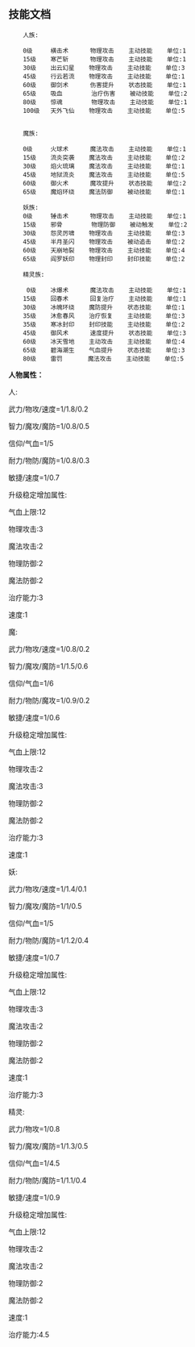 ## 技能文档
        人族:

        0级     横击术      物理攻击    主动技能    单位:1
        15级    寒芒斩      物理攻击    主动技能    单位:1
        30级    出云幻星    物理攻击    主动技能    单位:3
        45级    行云若流    物理攻击    主动技能    单位:1
        60级    御剑术      伤害提升    状态技能    单位:1
        65级    吸血        治疗伤害    被动技能    单位:2
        80级    惊魂        物理攻击    主动技能    单位:1
        100级   天外飞仙    物理攻击    主动技能    单位:5


        魔族:

        0级     火球术      魔法攻击    主动技能    单位:1
        15级    流炎突袭    魔法攻击    主动技能    单位:2
        30级    焰火琉璃    魔法攻击    主动技能    单位:1
        45级    地狱流炎    魔法攻击    主动技能    单位:5
        60级    御火术      魔攻提升    状态技能    单位:2
        65级    魔焰环绕    魔法防御    被动技能    单位:1

        妖族:
        0级     锤击术      物理攻击    主动技能    单位:1
        15级    邪骨        物理防御    被动触发    单位:2
        30级    怨灵厉啸    物理攻击    主动技能    单位:3
        45级    半月圣闪    物理攻击    被动追击    单位:2
        60级    天崩地裂    物理攻击    主动技能    单位:4
        65级    阎罗妖印    物理封印    封印技能    单位:2
         
        精灵族:

         0级    冰爆术      魔法攻击    主动技能    单位:1
        15级    回春术      回复治疗    主动技能    单位:1
        30级    冰魄环绕    魔防提升    状态技能    单位:1
        35级    沐愈春风    治疗恢复    主动技能    单位:3
        35级    寒冰封印    封印技能    主动技能    单位:2
        45级    御风术      速度提升    状态技能    单位:3
        60级    冰天雪地    主动攻击    主动技能    单位:4
        65级    碧海潮生    气血提升    状态技能    单位:3
        80级    雷罚       魔法攻击    主动技能    单位:5




**人物属性：**

人:

武力/物攻/速度=1/1.8/0.2

智力/魔攻/魔防=1/0.8/0.5

信仰/气血=1/5

耐力/物防/魔防=1/0.8/0.3

敏捷/速度=1/0.7

升级稳定增加属性:

气血上限:12

物理攻击:3

魔法攻击:2

物理防御:2

魔法防御:2

治疗能力:3

速度:1

魔:

武力/物攻/速度=1/0.8/0.2

智力/魔攻/魔防=1/1.5/0.6

信仰/气血=1/6

耐力/物防/魔攻=1/0.9/0.2

敏捷/速度=1/0.6

升级稳定增加属性:

气血上限:12

物理攻击:2

魔法攻击:3

物理防御:2

魔法防御:2

治疗能力:3

速度:1

妖:

武力/物攻/速度=1/1.4/0.1

智力/魔攻/魔防=1/1/0.5

信仰/气血=1/5

耐力/物防/魔防=1/1.2/0.4

敏捷/速度=1/0.7

升级稳定增加属性:

气血上限:12

物理攻击:3

魔法攻击:2

物理防御:2

魔法防御:2

速度:1

治疗能力:3

精灵:

武力/物攻=1/0.8

智力/魔攻/魔防=1/1.3/0.5

信仰/气血=1/4.5

耐力/物防/魔防=1/1.1/0.4

敏捷/速度=1/0.9

升级稳定增加属性:

气血上限:12

物理攻击:2

魔法攻击:2

物理防御:2

魔法防御:2

速度:1

治疗能力:4.5



